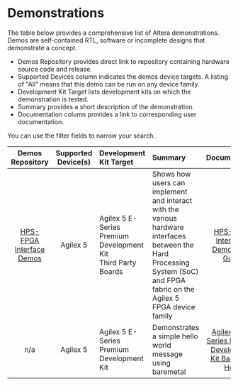 # **Demonstrations**

The table below provides a comprehensive list of Altera demonstrations.  Demos are self-contained RTL, software or incomplete designs that demonstrate a concept.

* Demos Repository provides direct link to repository containing hardware source code and release.
* Supported Devices column indicates the demos device targets.  A listing of "All" means that this demo can be run on any device family.
* Development Kit Target lists development kits on which the demonstration is tested.
* Summary provides a short description of the demonstration.
* Documentation column provides a link to corresponding user documentation.

You can use the filter fields to narrow your search.

 | **Demos Repository**    | Supported Device(s)  | Development Kit Target| Summary | Documentation |
|:---------------:|:----------------:|:--------------------|:----------------|:---------------:|
| [HPS-FPGA Interface Demos](https://github.com/altera-fpga/agilex5-demo-hps2fpga-interfaces) | Agilex 5 | Agilex 5 E-Series Premium Development Kit </br> Third Party Boards | Shows how users can implement and interact with the various hardware interfaces between the Hard Processing System (SoC) and FPGA fabric on the Agilex 5 FPGA device family | [HPS-FPGA Interfaces Demos User Guide](https://github.com/altera-fpga/agilex5-demo-hps2fpga-interfaces/blob/main/documentation/01_index.md)|
| n/a | Agilex 5 | Agilex 5 E-Series Premium Development Kit | Demonstrates a simple hello world message using baremetal | [Agilex™ 5 E-Series Premium Development Kit Baremetal Hello](https://altera-fpga.github.io/rel-24.3/baremetal-embedded/agilex-5/e-series/premium/ug-baremetal-agx5e-premium/) |
